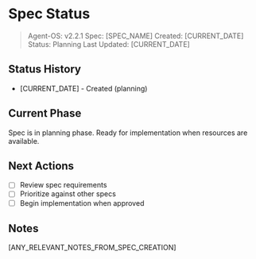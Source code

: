 # Spec Status

> Agent-OS: v2.2.1
> Spec: [SPEC_NAME]
> Created: [CURRENT_DATE]
> Status: Planning
> Last Updated: [CURRENT_DATE]

## Status History

- [CURRENT_DATE] - Created (planning)

## Current Phase

Spec is in planning phase. Ready for implementation when resources are available.

## Next Actions

- [ ] Review spec requirements
- [ ] Prioritize against other specs
- [ ] Begin implementation when approved

## Notes

[ANY_RELEVANT_NOTES_FROM_SPEC_CREATION]

